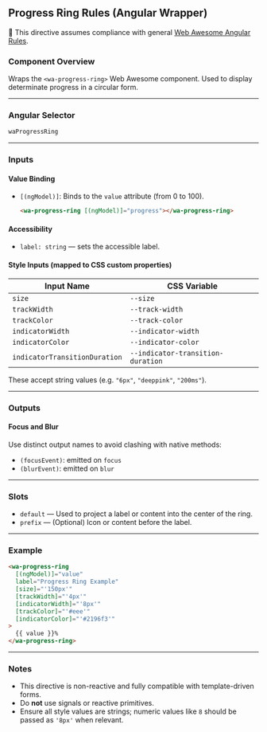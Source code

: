 ## Progress Ring Rules (Angular Wrapper)

📌 This directive assumes compliance with general [Web Awesome Angular Rules](../../../RULES.md).

### Component Overview

Wraps the `<wa-progress-ring>` Web Awesome component. Used to display determinate progress in a circular form.

---

### Angular Selector

```ts
waProgressRing
```

---

### Inputs

#### Value Binding

* `[(ngModel)]`: Binds to the `value` attribute (from 0 to 100).

  ```html
  <wa-progress-ring [(ngModel)]="progress"></wa-progress-ring>
  ```

#### Accessibility

* `label: string` — sets the accessible label.

#### Style Inputs (mapped to CSS custom properties)

| Input Name                    | CSS Variable                      |
| ----------------------------- | --------------------------------- |
| `size`                        | `--size`                          |
| `trackWidth`                  | `--track-width`                   |
| `trackColor`                  | `--track-color`                   |
| `indicatorWidth`              | `--indicator-width`               |
| `indicatorColor`              | `--indicator-color`               |
| `indicatorTransitionDuration` | `--indicator-transition-duration` |

These accept string values (e.g. `"6px"`, `"deeppink"`, `"200ms"`).

---

### Outputs

#### Focus and Blur

Use distinct output names to avoid clashing with native methods:

* `(focusEvent)`: emitted on `focus`
* `(blurEvent)`: emitted on `blur`

---

### Slots

* `default` — Used to project a label or content into the center of the ring.
* `prefix` — (Optional) Icon or content before the label.

---

### Example

```html
<wa-progress-ring
  [(ngModel)]="value"
  label="Progress Ring Example"
  [size]="'150px'"
  [trackWidth]="'4px'"
  [indicatorWidth]="'8px'"
  [trackColor]="'#eee'"
  [indicatorColor]="'#2196f3'"
>
  {{ value }}%
</wa-progress-ring>
```

---

### Notes

* This directive is non-reactive and fully compatible with template-driven forms.
* Do **not** use signals or reactive primitives.
* Ensure all style values are strings; numeric values like `8` should be passed as `'8px'` when relevant.
